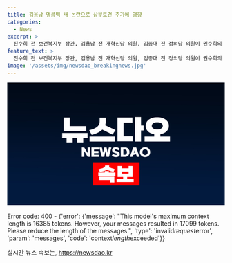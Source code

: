 ```yaml
---
title: 김용남 명품백 새 논란으로 삼부토건 주가에 영향
categories:
  - News
excerpt: >
  진수희 전 보건복지부 장관, 김용남 전 개혁신당 의원, 김종대 전 정의당 의원이 권수희의 뉴스하이킥에서 다양한 정치 이슈에 대해 논의했습니다. 삼부토건 지목, 우크라 지원 계획, 그리고 대통령 후보 선출을 둘러싼 논란과 의견들이 대거 터져나오는 상황에서 정치권의 의지와 권력의 활용에 대한 강력한 우려가 제기되고 있습니다.
feature_text: >
  진수희 전 보건복지부 장관, 김용남 전 개혁신당 의원, 김종대 전 정의당 의원이 권수희의 뉴스하이킥에서 다양한 정치 이슈에 대해 논의했습니다. 삼부토건 지목, 우크라 지원 계획, 그리고 대통령 후보 선출을 둘러싼 논란과 의견들이 대거 터져나오는 상황에서 정치권의 의지와 권력의 활용에 대한 강력한 우려가 제기되고 있습니다.
image: '/assets/img/newsdao_breakingnews.jpg'
---
```


<p><img src="/assets/img/newsdao_breakingnews.jpg" alt="implanttips 속보" /></p>

<p>Error code: 400 - {'error': {'message': "This model's maximum context length is 16385 tokens. However, your messages resulted in 17099 tokens. Please reduce the length of the messages.", 'type': 'invalid<em>request</em>error', 'param': 'messages', 'code': 'context<em>length</em>exceeded'}}</p>
실시간 뉴스 속보는, <a href="https://newsdao.kr" rel="dofollow">https://newsdao.kr</a>


